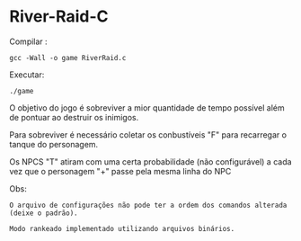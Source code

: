 # River-Raid-C


Compilar : 

    gcc -Wall -o game RiverRaid.c

Executar:
     
    ./game



O objetivo do jogo é sobreviver a mior quantidade de tempo possível além de pontuar ao destruir os inimigos.

Para sobreviver é necessário coletar os conbustíveis "F" para recarregar o tanque do personagem.

Os NPCS "T" atiram com uma certa probabilidade (não configurável) a cada vez que o personagem "+" passe pela mesma linha do NPC

Obs:

    O arquivo de configurações não pode ter a ordem dos comandos alterada (deixe o padrão).
    
    Modo rankeado implementado utilizando arquivos binários.



